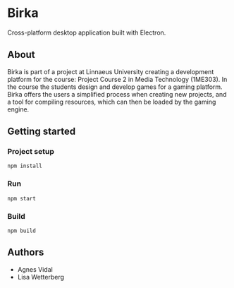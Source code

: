 # Birka
Cross-platform desktop application built with Electron. 

## About
Birka is part of a project at Linnaeus University creating a development platform for the course: Project Course 2 in Media Technology (1ME303). In the course  the students design and develop games for a gaming platform. Birka offers the users a simplified process when creating new projects, and a tool for compiling resources, which can then be loaded by the gaming engine.

## Getting started
### Project setup
```
npm install
```

### Run
```
npm start
```

### Build
```
npm build
```

## Authors
* Agnes Vidal
* Lisa Wetterberg
